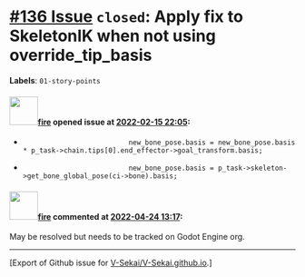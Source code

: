 # [\#136 Issue](https://github.com/V-Sekai/V-Sekai.github.io/issues/136) `closed`: Apply fix to SkeletonIK when not using override_tip_basis
**Labels**: `01-story-points`


#### <img src="https://avatars.githubusercontent.com/u/32321?u=c2e06a3d2b49a467aa907e54aa259516440267cc&v=4" width="50">[fire](https://github.com/fire) opened issue at [2022-02-15 22:05](https://github.com/V-Sekai/V-Sekai.github.io/issues/136):

-                               new_bone_pose.basis = new_bone_pose.basis * p_task->chain.tips[0].end_effector->goal_transform.basis;
+                               new_bone_pose.basis = p_task->skeleton->get_bone_global_pose(ci->bone).basis;

#### <img src="https://avatars.githubusercontent.com/u/32321?u=c2e06a3d2b49a467aa907e54aa259516440267cc&v=4" width="50">[fire](https://github.com/fire) commented at [2022-04-24 13:17](https://github.com/V-Sekai/V-Sekai.github.io/issues/136#issuecomment-1107840404):

May be resolved but needs to be tracked on Godot Engine org.


-------------------------------------------------------------------------------



[Export of Github issue for [V-Sekai/V-Sekai.github.io](https://github.com/V-Sekai/V-Sekai.github.io).]
